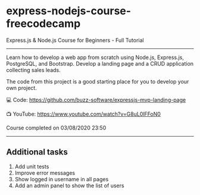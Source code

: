 # express-nodejs-course-freecodecamp
Express.js &amp; Node.js Course for Beginners - Full Tutorial

----

Learn how to develop a web app from scratch using Node.js, Express.js, PostgreSQL, and Bootstrap. Develop a landing page and a CRUD application collecting sales leads.

The code from this project is a good starting place for you to develop your own project.

💻 Code: https://github.com/buzz-software/expressjs-mvp-landing-page

📺 YouTube: https://www.youtube.com/watch?v=G8uL0lFFoN0

Course completed on 03/08/2020 23:50

----

## Additional tasks

1. Add unit tests
2. Improve error messages
3. Show logged in username in all pages
4. Add an admin panel to show the list of users